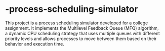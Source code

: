 # -process-scheduling-simulator
This project is a process scheduling simulator developed for a college assignment. It implements the Multilevel Feedback Queue (MFQ) algorithm, a dynamic CPU scheduling strategy that uses multiple queues with different priority levels and allows processes to move between them based on their behavior and execution time.
